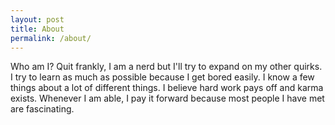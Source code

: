 ```yaml
---
layout: post
title: About
permalink: /about/
---
```


Who am I? Quit frankly, I am a nerd but I'll try to expand on my other quirks. I try to learn as much as possible
because I get bored easily. I know a few things about a lot of different things. I believe hard work pays off and karma
exists. Whenever I am able, I pay it forward because most people I have met are fascinating.

